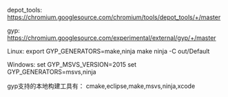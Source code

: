depot_tools:
https://chromium.googlesource.com/chromium/tools/depot_tools/+/master

gyp:
https://chromium.googlesource.com/experimental/external/gyp/+/master

Linux:
export GYP_GENERATORS=make,ninja
make
ninja -C out/Default

Windows:
set GYP_MSVS_VERSION=2015
set GYP_GENERATORS=msvs,ninja

gyp支持的本地构建工具有：
cmake,eclipse,make,msvs,ninja,xcode